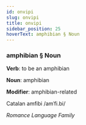 ```yaml
---
id: onvipi
slug: onvipi
title: onvipi
sidebar_position: 25
hoverText: amphibian § Noun
---
```


### amphibian § Noun

**Verb**: to be an amphibian

**Noun**: amphibian

**Modifier**: amphibian-related

Catalan amfibi /amˈfi.bi/

*Romance Language Family*